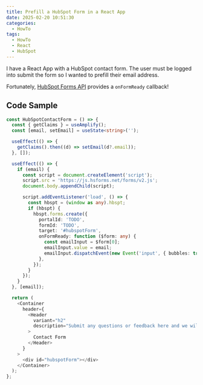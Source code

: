```yaml
---
title: Prefill a HubSpot Form in a React App
date: 2025-02-20 10:51:30
categories:
  - HowTo
tags:
  - HowTo
  - React
  - HubSpot
---
```


I have a React App with a HubSpot contact form. The user must be logged into submit the form so I wanted to prefill their email address.

Fortunately, [HubSpot Forms API](https://legacydocs.hubspot.com/docs/methods/forms/advanced_form_options) provides a `onFormReady` callback!

## Code Sample

```typescript
const HubSpotContactForm = () => {
  const { getClaims } = useAmplify();
  const [email, setEmail] = useState<string>('');

  useEffect(() => {
    getClaims().then((d) => setEmail(d?.email));
  }, []);

  useEffect(() => {
    if (email) {
      const script = document.createElement('script');
      script.src = 'https://js.hsforms.net/forms/v2.js';
      document.body.appendChild(script);

      script.addEventListener('load', () => {
        const hbspt = (window as any).hbspt;
        if (hbspt) {
          hbspt.forms.create({
            portalId: 'TODO',
            formId: 'TODO',
            target: '#hubspotForm',
            onFormReady: function ($form: any) {
              const emailInput = $form[0];
              emailInput.value = email;
              emailInput.dispatchEvent(new Event('input', { bubbles: true }));
            },
          });
        }
      });
    }
  }, [email]);

  return (
    <Container
      header={
        <Header
          variant="h2"
          description="Submit any questions or feedback here and we will get back to you shortly"
        >
          Contact Form
        </Header>
      }
    >
      <div id="hubspotForm"></div>
    </Container>
  );
};
```
